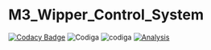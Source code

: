 # M3_Wipper_Control_System
[![Codacy Badge](https://app.codacy.com/project/badge/Grade/5d3323d5ac9f4beaa47a42b54ed25918)](https://www.codacy.com/gh/Bhargavi239/M3_Wipper_Control_System/dashboard?utm_source=github.com&amp;utm_medium=referral&amp;utm_content=Bhargavi239/M3_Wipper_Control_System&amp;utm_campaign=Badge_Grade)
![Codiga](https://api.codiga.io/project/33359/score/svg)
![codiga](https://api.codiga.io/project/33359/status/svg)
[![Analysis](https://github.com/Bhargavi239/M3_Wipper_Control_System/actions/workflows/Analysis.yml/badge.svg)](https://github.com/Bhargavi239/M3_Wipper_Control_System/actions/workflows/Analysis.yml)
